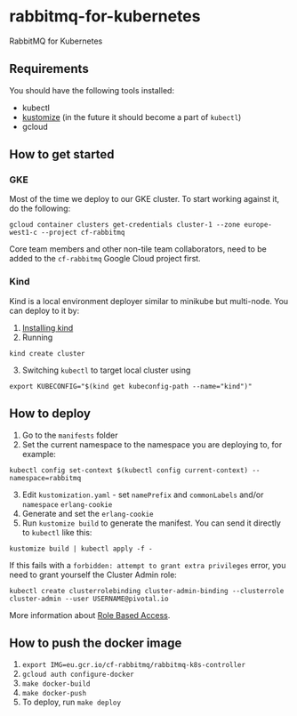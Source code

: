 # rabbitmq-for-kubernetes
RabbitMQ for Kubernetes

## Requirements
You should have the following tools installed:
* kubectl
* [kustomize](https://github.com/kubernetes-sigs/kustomize/) (in the future it should become a part of `kubectl`)
* gcloud

## How to get started
### GKE
Most of the time we deploy to our GKE cluster. To start working against it, do the following:
```
gcloud container clusters get-credentials cluster-1 --zone europe-west1-c --project cf-rabbitmq
```
Core team members and other non-tile team collaborators, need to be added to the `cf-rabbitmq` Google Cloud project first.

### Kind
Kind is a local environment deployer similar to minikube but multi-node. You can deploy to it by:
1. [Installing kind](https://github.com/kubernetes-sigs/kind#installation-and-usage)
2. Running
```
kind create cluster
```
3. Switching `kubectl` to target local cluster using
```
export KUBECONFIG="$(kind get kubeconfig-path --name="kind")"
```

## How to deploy
1. Go to the `manifests` folder
2. Set the current namespace to the namespace you are deploying to, for example:
```
kubectl config set-context $(kubectl config current-context) --namespace=rabbitmq
```
3. Edit `kustomization.yaml` - set `namePrefix` and `commonLabels` and/or `namespace` `erlang-cookie`
4. Generate and set the `erlang-cookie`
5. Run `kustomize build` to generate the manifest. You can send it directly to `kubectl` like this:
```
kustomize build | kubectl apply -f -
```

If this fails with a `forbidden: attempt to grant extra privileges` error, you need to grant yourself the Cluster Admin role:
```
kubectl create clusterrolebinding cluster-admin-binding --clusterrole cluster-admin --user USERNAME@pivotal.io
```
More information about [Role Based Access](https://cloud.google.com/kubernetes-engine/docs/how-to/role-based-access-control).

## How to push the docker image

1. `export IMG=eu.gcr.io/cf-rabbitmq/rabbitmq-k8s-controller`
2. `gcloud auth configure-docker`
3. `make docker-build`
4. `make docker-push`
5. To deploy, run `make deploy`

